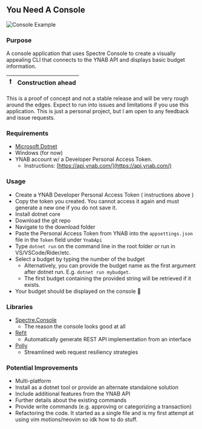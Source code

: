 ## You Need A Console

![Console Example](https://raw.githubusercontent.com/mbrajk/ynac/main/res/ynac-output.png "console example")

### Purpose

A console application that uses Spectre Console to create a visually appealing CLI that connects to the YNAB API and displays basic budget information.


| :exclamation: | Construction ahead |
|---------------|--------------------|

This is a proof of concept and not a stable release and will be very rough around the edges. Expect to run into issues and limitations if you use this application. 
This is just a personal project, but I am open to any feedback and issue requests.

### Requirements
- [Microsoft Dotnet](https://dotnet.microsoft.com/en-us/)
- Windows (for now)
- YNAB account w/ a Developer Personal Access Token.
  - Instructions: [https://api.ynab.com/](https://api.ynab.com/)

### Usage
- Create a YNAB Developer Personal Access Token ( instructions above )
- Copy the token you created. You cannot access it again and must generate a new one if you do not save it.
- Install dotnet core
- Download the git repo
- Navigate to the download folder
- Paste the Personal Access Token from YNAB into the `appsettings.json` file in the `Token` field under `YnabApi`
- Type `dotnet run` on the command line in the root folder or run in VS/VSCode/Rider/etc.
- Select a budget by typing the number of the budget
  - Alternatively, you can provide the budget name as the first argument after dotnet run. E.g. `dotnet run mybudget`.
  - The first budget containing the provided string will be retrieved if it exists.
- Your budget should be displayed on the console 🥳

### Libraries
- [Spectre.Console](https://spectreconsole.net/)
  - The reason the console looks good at all
- [Refit](https://github.com/reactiveui/refit)
  - Automatically generate REST API implementation from an interface
- [Polly](https://github.com/App-vNext/Polly)
  - Streamlined web request resiliency strategies

### Potential Improvements
- Multi-platform
- Install as a dotnet tool or provide an alternate standalone solution
- Include additional features from the YNAB API
- Further details about the existing commands
- Provide write commands (e.g. approving or categorizing a transaction)
- Refactoring the code. It started as a single file and is my first attempt at using vim motions/neovim so idk how to do stuff.
